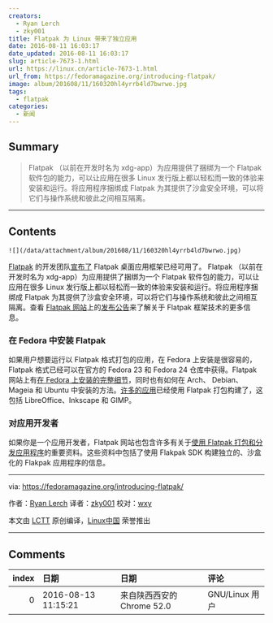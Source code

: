 ```yaml
---
creators:
  - Ryan Lerch
  - zky001
title: Flatpak 为 Linux 带来了独立应用
date: 2016-08-11 16:03:17
date_updated: 2016-08-11 16:03:17
slug: article-7673-1.html
url: https://linux.cn/article-7673-1.html
url_from: https://fedoramagazine.org/introducing-flatpak/
image: album/201608/11/160320hl4yrrb4ld7bwrwo.jpg
tags:
  - flatpak
categories:
  - 新闻
---
```


## Summary

> Flatpak （以前在开发时名为 xdg-app）为应用提供了捆绑为一个 Flatpak 软件包的能力，可以让应用在很多 Linux 发行版上都以轻松而一致的体验来安装和运行。将应用程序捆绑成 Flatpak 为其提供了沙盒安全环境，可以将它们与操作系统和彼此之间相互隔离。

***

<!-- more -->

## Contents

`![](/data/attachment/album/201608/11/160320hl4yrrb4ld7bwrwo.jpg)`

[Flatpak](http://flatpak.org/) 的开发团队[宣布了](http://flatpak.org/press/2016-06-21-flatpak-released.html) Flatpak 桌面应用框架已经可用了。 Flatpak （以前在开发时名为 xdg-app）为应用提供了捆绑为一个 Flatpak 软件包的能力，可以让应用在很多 Linux 发行版上都以轻松而一致的体验来安装和运行。将应用程序捆绑成 Flatpak 为其提供了沙盒安全环境，可以将它们与操作系统和彼此之间相互隔离。查看 [Flatpak 网站](http://flatpak.org/)上的[发布公告](http://flatpak.org/press/2016-06-21-flatpak-released.html)来了解关于 Flatpak 框架技术的更多信息。

### 在 Fedora 中安装 Flatpak

如果用户想要运行以 Flatpak 格式打包的应用，在 Fedora 上安装是很容易的，Flatpak 格式已经可以在官方的 Fedora 23 和 Fedora 24 仓库中获得。Flatpak 网站上有[在 Fedora 上安装的完整细节](http://flatpak.org/getting.html)，同时也有如何在 Arch、 Debian、Mageia 和 Ubuntu 中安装的方法。[许多的应用](http://flatpak.org/apps.html)已经使用 Flatpak 打包构建了，这包括 LibreOffice、Inkscape 和 GIMP。

### 对应用开发者

如果你是一个应用开发者，Flatpak 网站也包含许多有关于[使用 Flatpak 打包和分发应用程序](http://flatpak.org/developer.html)的重要资料。这些资料中包括了使用 Flakpak SDK 构建独立的、沙盒化的 Flakpak 应用程序的信息。

---

via: <https://fedoramagazine.org/introducing-flatpak/>

作者：[Ryan Lerch](https://fedoramagazine.org/introducing-flatpak/) 译者：[zky001](https://github.com/zky001) 校对：[wxy](https://github.com/wxy)

本文由 [LCTT](https://github.com/LCTT/TranslateProject) 原创编译，[Linux中国](https://linux.cn/) 荣誉推出

***

## Comments

|   index | 日期                | 日期                                      | 评论                                   |
|--------:|:--------------------|:------------------------------------------|:---------------------------------------|
|       0 | 2016-08-13 11:15:21 | 来自陕西西安的 Chrome 52.0|GNU/Linux 用户 | 自由开源最重要。UBUNTU就没有这样！！！ |
